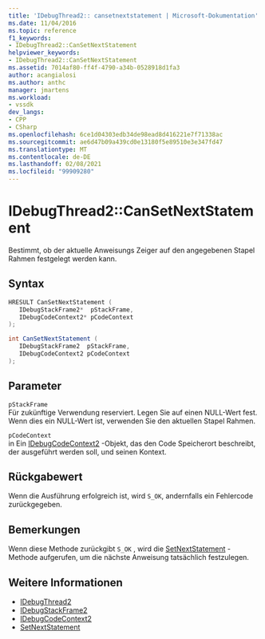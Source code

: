 ```yaml
---
title: 'IDebugThread2:: cansetnextstatement | Microsoft-Dokumentation'
ms.date: 11/04/2016
ms.topic: reference
f1_keywords:
- IDebugThread2::CanSetNextStatement
helpviewer_keywords:
- IDebugThread2::CanSetNextStatement
ms.assetid: 7014af80-ff4f-4790-a34b-0528918d1fa3
author: acangialosi
ms.author: anthc
manager: jmartens
ms.workload:
- vssdk
dev_langs:
- CPP
- CSharp
ms.openlocfilehash: 6ce1d04303edb34de98ead8d416221e7f71338ac
ms.sourcegitcommit: ae6d47b09a439cd0e13180f5e89510e3e347fd47
ms.translationtype: MT
ms.contentlocale: de-DE
ms.lasthandoff: 02/08/2021
ms.locfileid: "99909280"
---
```

# <a name="idebugthread2cansetnextstatement"></a>IDebugThread2::CanSetNextStatement
Bestimmt, ob der aktuelle Anweisungs Zeiger auf den angegebenen Stapel Rahmen festgelegt werden kann.

## <a name="syntax"></a>Syntax

```cpp
HRESULT CanSetNextStatement ( 
   IDebugStackFrame2*  pStackFrame,
   IDebugCodeContext2* pCodeContext
);
```

```csharp
int CanSetNextStatement ( 
   IDebugStackFrame2  pStackFrame,
   IDebugCodeContext2 pCodeContext
);
```

## <a name="parameters"></a>Parameter
`pStackFrame`\
Für zukünftige Verwendung reserviert. Legen Sie auf einen NULL-Wert fest. Wenn dies ein NULL-Wert ist, verwenden Sie den aktuellen Stapel Rahmen.

`pCodeContext`\
in Ein [IDebugCodeContext2](../../../extensibility/debugger/reference/idebugcodecontext2.md) -Objekt, das den Code Speicherort beschreibt, der ausgeführt werden soll, und seinen Kontext.

## <a name="return-value"></a>Rückgabewert
 Wenn die Ausführung erfolgreich ist, wird `S_OK`, andernfalls ein Fehlercode zurückgegeben.

## <a name="remarks"></a>Bemerkungen
 Wenn diese Methode zurückgibt `S_OK` , wird die [SetNextStatement](../../../extensibility/debugger/reference/idebugthread2-setnextstatement.md) -Methode aufgerufen, um die nächste Anweisung tatsächlich festzulegen.

## <a name="see-also"></a>Weitere Informationen
- [IDebugThread2](../../../extensibility/debugger/reference/idebugthread2.md)
- [IDebugStackFrame2](../../../extensibility/debugger/reference/idebugstackframe2.md)
- [IDebugCodeContext2](../../../extensibility/debugger/reference/idebugcodecontext2.md)
- [SetNextStatement](../../../extensibility/debugger/reference/idebugthread2-setnextstatement.md)
